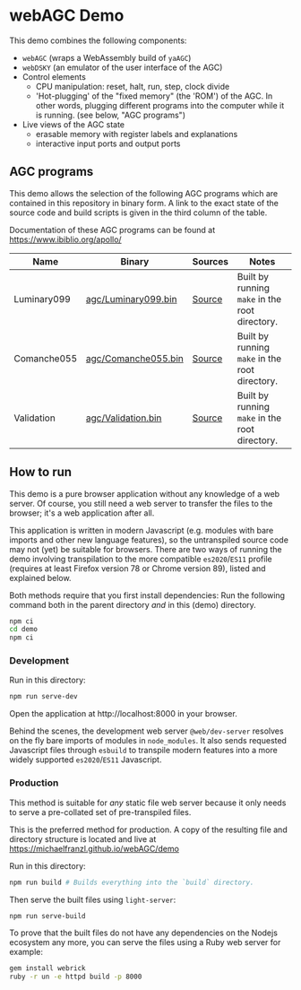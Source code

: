 # webAGC Demo

This demo combines the following components:

* `webAGC` (wraps a WebAssembly build of `yaAGC`)
* `webDSKY` (an emulator of the user interface of the AGC)
* Control elements
  * CPU manipulation: reset, halt, run, step, clock divide
  * 'Hot-plugging' of the "fixed memory" (the 'ROM') of the AGC. In other words, plugging different
      programs into the computer while it is running.  (see below, "AGC programs")
* Live views of the AGC state
  * erasable memory with register labels and explanations
  * interactive input ports and output ports

## AGC programs

This demo allows the selection of the following AGC programs which are contained in this repository
in binary form.  A link to the exact state of the source code and build scripts is given in the
third column of the table.

Documentation of these AGC programs can be found at https://www.ibiblio.org/apollo/

<table>
<thead>
  <tr>
    <th>Name</th>
    <th>Binary</th>
    <th>Sources</th>
    <th>Notes</th>
  </tr>
</thead>
<tbody>
  <tr>
    <td>Luminary099</td>
    <td><a href="agc/Luminary099.bin">agc/Luminary099.bin</a></td>
    <td><a href="https://github.com/virtualagc/virtualagc/tree/92a74ef1c88aede2e4ba0a86c6585c9ea911226d/Luminary099">Source</a></td>
    <td>Built by running <code>make</code> in the root directory.</td>
  </tr>
  <tr>
    <td>Comanche055</td>
    <td><a href="agc/Comanche055.bin">agc/Comanche055.bin</a></td>
    <td><a href="https://github.com/virtualagc/virtualagc/tree/92a74ef1c88aede2e4ba0a86c6585c9ea911226d/Comanche055">Source</a></td>
    <td>Built by running <code>make</code> in the root directory.</td>
  </tr>
  <tr>
    <td>Validation</td>
    <td><a href="agc/Validation.bin">agc/Validation.bin</a></td>
    <td><a href="https://github.com/virtualagc/virtualagc/tree/92a74ef1c88aede2e4ba0a86c6585c9ea911226d/Validation">Source</a></td>
    <td>Built by running <code>make</code> in the root directory.</td>
  </tr>
</tbody>
</table>


## How to run

This demo is a pure browser application without any knowledge of a web server. Of course, you
still need a web server to transfer the files to the browser; it's a web application after all.

This application is written in modern Javascript (e.g. modules with bare imports and other new
language features), so the untranspiled source code may not (yet) be suitable for browsers.
There are two ways of running the demo involving transpilation to the more compatible
`es2020`/`ES11` profile (requires at least Firefox version 78 or Chrome version 89), listed and
explained below.

Both methods require that you first install dependencies: Run the following command both in the
parent directory *and* in this (demo) directory.

```sh
npm ci
cd demo
npm ci
```


### Development

Run in this directory:

```sh
npm run serve-dev
```

Open the application at http://localhost:8000 in your browser.

Behind the scenes, the development web server `@web/dev-server` resolves on the fly bare imports of
modules in `node_modules`. It also sends requested Javascript files through `esbuild` to transpile
modern features into a more widely supported `es2020`/`ES11` Javascript.


### Production

This method is suitable for *any* static file web server because it only needs to serve a
pre-collated set of pre-transpiled files.

This is the preferred method for production.  A copy of the resulting file and directory structure
is located and live at https://michaelfranzl.github.io/webAGC/demo

Run in this directory:

```sh
npm run build # Builds everything into the `build` directory.
```

Then serve the built files using `light-server`:

```sh
npm run serve-build
```

To prove that the built files do not have any dependencies on the Nodejs ecosystem any more,
you can serve the files using a Ruby web server for example:

```sh
gem install webrick
ruby -r un -e httpd build -p 8000
```
